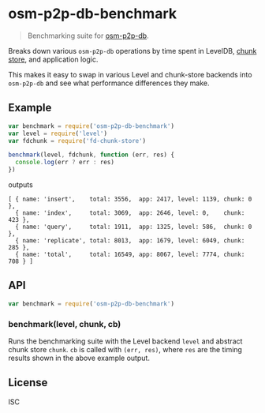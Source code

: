 # osm-p2p-db-benchmark

> Benchmarking suite for [osm-p2p-db](https://github.com/digidem/osm-p2p-db).

Breaks down various `osm-p2p-db` operations by time spent in LevelDB, [chunk
store](https://github.com/mafintosh/abstract-chunk-store), and application
logic.

This makes it easy to swap in various Level and chunk-store backends into
`osm-p2p-db` and see what performance differences they make.

## Example

```js
var benchmark = require('osm-p2p-db-benchmark')
var level = require('level')
var fdchunk = require('fd-chunk-store')

benchmark(level, fdchunk, function (err, res) {
  console.log(err ? err : res)
})
```

outputs

```
[ { name: 'insert',    total: 3556,  app: 2417, level: 1139, chunk: 0 },
  { name: 'index',     total: 3069,  app: 2646, level: 0,    chunk: 423 },
  { name: 'query',     total: 1911,  app: 1325, level: 586,  chunk: 0 },
  { name: 'replicate', total: 8013,  app: 1679, level: 6049, chunk: 285 },
  { name: 'total',     total: 16549, app: 8067, level: 7774, chunk: 708 } ]
```

## API

```js
var benchmark = require('osm-p2p-db-benchmark')
```

### benchmark(level, chunk, cb)

Runs the benchmarking suite with the Level backend `level` and abstract chunk
store `chunk`. `cb` is called with `(err, res)`, where `res` are the timing
results shown in the above example output.

## License

ISC
